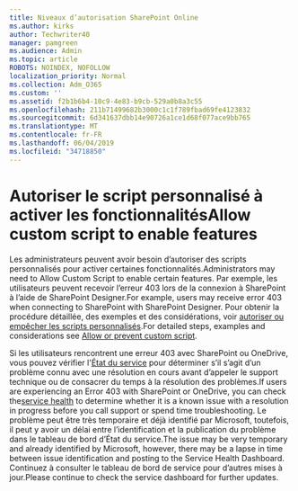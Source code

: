 ```yaml
---
title: Niveaux d’autorisation SharePoint Online
ms.author: kirks
author: Techwriter40
manager: pamgreen
ms.audience: Admin
ms.topic: article
ROBOTS: NOINDEX, NOFOLLOW
localization_priority: Normal
ms.collection: Adm_O365
ms.custom: ''
ms.assetid: f2b1b6b4-10c9-4e83-b9cb-529a0b8a3c55
ms.openlocfilehash: 211b71499682b3000c1c1f789fbad69fe4123832
ms.sourcegitcommit: 6d341637dbb14e90726a1ce1d68f077ace9bb765
ms.translationtype: MT
ms.contentlocale: fr-FR
ms.lasthandoff: 06/04/2019
ms.locfileid: "34718850"
---
```

# <a name="allow-custom-script-to-enable-features"></a><span data-ttu-id="71292-102">Autoriser le script personnalisé à activer les fonctionnalités</span><span class="sxs-lookup"><span data-stu-id="71292-102">Allow custom script to enable features</span></span>

<span data-ttu-id="71292-103">Les administrateurs peuvent avoir besoin d’autoriser des scripts personnalisés pour activer certaines fonctionnalités.</span><span class="sxs-lookup"><span data-stu-id="71292-103">Administrators may need to Allow Custom Script to enable certain features.</span></span> <span data-ttu-id="71292-104">Par exemple, les utilisateurs peuvent recevoir l’erreur 403 lors de la connexion à SharePoint à l’aide de SharePoint Designer.</span><span class="sxs-lookup"><span data-stu-id="71292-104">For example, users may receive error 403 when connecting to SharePoint with SharePoint Designer.</span></span> <span data-ttu-id="71292-105">Pour obtenir la procédure détaillée, des exemples et des considérations, voir [autoriser ou empêcher les scripts personnalisés](https://docs.microsoft.com/en-us/sharepoint/allow-or-prevent-custom-script).</span><span class="sxs-lookup"><span data-stu-id="71292-105">For detailed steps, examples and considerations see [Allow or prevent custom script](https://docs.microsoft.com/en-us/sharepoint/allow-or-prevent-custom-script).</span></span>

<span data-ttu-id="71292-106">Si les utilisateurs rencontrent une erreur 403 avec SharePoint ou OneDrive, vous pouvez vérifier l'[État du service](https://admin.microsoft.com/AdminPortal/Home#/servicehealth) pour déterminer s’il s’agit d’un problème connu avec une résolution en cours avant d’appeler le support technique ou de consacrer du temps à la résolution des problèmes.</span><span class="sxs-lookup"><span data-stu-id="71292-106">If users are experiencing an Error 403 with SharePoint or OneDrive, you can check the[service health](https://admin.microsoft.com/AdminPortal/Home#/servicehealth)  to determine whether it is a known issue with a resolution in progress before you call support or spend time troubleshooting.</span></span> <span data-ttu-id="71292-107">Le problème peut être très temporaire et déjà identifié par Microsoft, toutefois, il peut y avoir un délai entre l’identification et la publication du problème dans le tableau de bord d’État du service.</span><span class="sxs-lookup"><span data-stu-id="71292-107">The issue may be very temporary and already identified by Microsoft, however, there may be a lapse in time between issue identification and posting to the Service Health Dashboard.</span></span> <span data-ttu-id="71292-108">Continuez à consulter le tableau de bord de service pour d’autres mises à jour.</span><span class="sxs-lookup"><span data-stu-id="71292-108">Please continue to check the service dashboard for further updates.</span></span>

